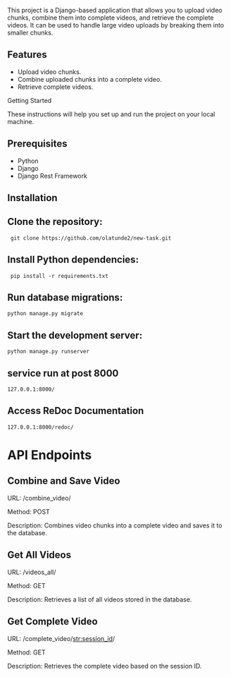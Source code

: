 

This project is a Django-based application that allows you to upload video chunks, combine them into complete videos, and retrieve the complete videos. It can be used to handle large video uploads by breaking them into smaller chunks.

## Features

- Upload video chunks.
- Combine uploaded chunks into a complete video.
- Retrieve complete videos.

Getting Started

These instructions will help you set up and run the project on your local machine.

## Prerequisites

- Python 
- Django 
- Django Rest Framework 

 ## Installation

## Clone the repository:

     git clone https://github.com/olatunde2/new-task.git

## Install Python dependencies:

     pip install -r requirements.txt
   
## Run database migrations:

    python manage.py migrate

## Start the development server:

    python manage.py runserver
    
## service run at post 8000 

    127.0.0.1:8000/
    
## Access ReDoc Documentation

    127.0.0.1:8000/redoc/
    

# API Endpoints

## Combine and Save Video
   
URL: /combine_video/

Method: POST

Description: Combines video chunks into a complete video and saves it to the database.

## Get All Videos
 
URL: /videos_all/

Method: GET

Description: Retrieves a list of all videos stored in the database.

## Get Complete Video
 
URL: /complete_video/<str:session_id>/

Method: GET

Description: Retrieves the complete video based on the session ID.




